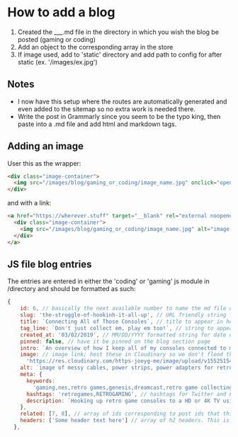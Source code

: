 # How to add a blog

1. Created the \_\_\_.md file in the directory in which you wish the blog be posted (gaming or coding)
2. Add an object to the corresponding array in the store
3. If image used, add to 'static' directory and add path to config for after static (ex. '/images/ex.jpg')

## Notes

- I now have this setup where the routes are automatically generated and even added to the sitemap so no extra work is needed there.
- Write the post in Grammarly since you seem to be the typo king, then paste into a .md file and add html and markdown tags.

## Adding an image

User this as the wrapper:

```html
<div class="image-container">
  <img src="/images/blog/gaming_or_coding/image_name.jpg" onclick="openImage(`/images/blog/gaming_or_coding/image_name.jpg`)" alt="image description">
</div>
```

and with a link:

```html
<a href="https://wherever.stuff" target="__blank" rel="external noopener">
  <div class="image-container">
    <img src="/images/blog/gaming_or_coding/image_name.jpg" alt="image description">
  </div>
</a>
```

## JS file blog entries

The entries are entered in either the 'coding' or 'gaming' js module in /directory and should be formatted as such:

```javascript
{
    id: 6, // basically the next available number to name the md file of the post
    slug: 'the-struggle-of-hookinh-it-all-up', // URL friendly string for route
    title: `Connecting All of Those Consoles`, // title to appear in header
    tag_line: `Don't just collect em, play em too!`, // string to appear under title
    created_at: '03/02/2019', // MM/DD/YYYY formatted string for date of post
    pinned: false, // have it be pinned on the blog section page
    intro: `An overview of how I keep all of my consoles connected to my 4K TV for the best picture possible on a budget.`, // string that shows up on blog section page
    image: // image link; host these in Cloudinary so we don't flood the repo with images
      'https://res.cloudinary.com/https-joeyg-me/image/upload/v1552515483/gaming/cable_mess.jpg',
    alt: `image of messy cables, power strips, power adapters for retro game consoles`, // string for image alt text
    meta: {
      keywords:
        'gaming,nes,retro games,genesis,dreamcast,retro game collecting,vintage video games,upscaler,RGB,HD TV,4k', // keywords meta
      hashtags: 'retrogames,RETROGAMING', // hashtags for Twitter and FB social sharing buttons
      description: `Hooking up retro game consoles to a HD or 4K TV using switchers & upscalers.` // description meta
    },
    related: [7, 8], // array of ids corresponding to post ids that this post is related to
    headers: ['Some header text here'] // array of h2 headers. This is necessary so the "jump To..." widget loads immediately so the layout works and the y positiong can be populated later
  },
```
